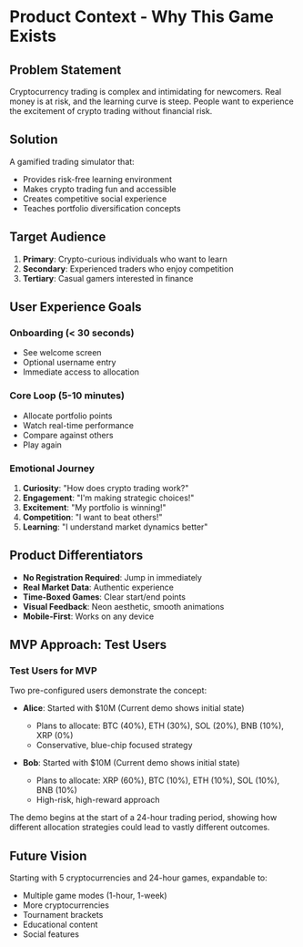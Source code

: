 # Product Context - Why This Game Exists

## Problem Statement

Cryptocurrency trading is complex and intimidating for newcomers. Real money is at risk, and the learning curve is steep. People want to experience the excitement of crypto trading without financial risk.

## Solution

A gamified trading simulator that:
- Provides risk-free learning environment
- Makes crypto trading fun and accessible
- Creates competitive social experience
- Teaches portfolio diversification concepts

## Target Audience

1. **Primary**: Crypto-curious individuals who want to learn
2. **Secondary**: Experienced traders who enjoy competition
3. **Tertiary**: Casual gamers interested in finance

## User Experience Goals

### Onboarding (< 30 seconds)
- See welcome screen
- Optional username entry
- Immediate access to allocation

### Core Loop (5-10 minutes)
- Allocate portfolio points
- Watch real-time performance
- Compare against others
- Play again

### Emotional Journey
1. **Curiosity**: "How does crypto trading work?"
2. **Engagement**: "I'm making strategic choices!"
3. **Excitement**: "My portfolio is winning!"
4. **Competition**: "I want to beat others!"
5. **Learning**: "I understand market dynamics better"

## Product Differentiators

- **No Registration Required**: Jump in immediately
- **Real Market Data**: Authentic experience
- **Time-Boxed Games**: Clear start/end points
- **Visual Feedback**: Neon aesthetic, smooth animations
- **Mobile-First**: Works on any device

## MVP Approach: Test Users

### Test Users for MVP

Two pre-configured users demonstrate the concept:

- **Alice**: Started with $10M (Current demo shows initial state)
  - Plans to allocate: BTC (40%), ETH (30%), SOL (20%), BNB (10%), XRP (0%)
  - Conservative, blue-chip focused strategy
  
- **Bob**: Started with $10M (Current demo shows initial state)
  - Plans to allocate: XRP (60%), BTC (10%), ETH (10%), SOL (10%), BNB (10%)
  - High-risk, high-reward approach

The demo begins at the start of a 24-hour trading period, showing how different allocation strategies could lead to vastly different outcomes.

## Future Vision

Starting with 5 cryptocurrencies and 24-hour games, expandable to:
- Multiple game modes (1-hour, 1-week)
- More cryptocurrencies
- Tournament brackets
- Educational content
- Social features 